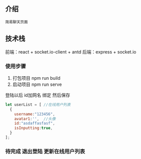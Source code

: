 ## 介绍
`简易聊天页面`
## 技术栈
前端：react + socket.io-client + antd
后端：express + socket.io

### 使用步骤

1. 打包项目
    npm run build
2. 启动项目
    npm run serve



登陆以后 id加网名 绑定 然后保存

```js
let userList = [ //在线用户列表
  {
    username:"123456",
    avatar1:'',  //头像
    id:"asdaffasfasf",
    isInputting:true,
  }
]; 
```


### 待完成  退出登陆 更新在线用户列表